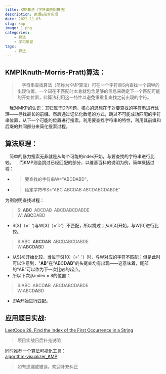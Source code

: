 ```yaml
---
title: KMP算法（字符串匹配算法）
description: 原理&简单实现
date: 2022-11-03
slug: kmp
image: 1.png
categories:
    - 算法
    - 学习笔记
tags:
    - 算法
---
```

## KMP(Knuth-Morris-Pratt)算法：  
> &emsp;字符串查找算法（简称为KMP算法）可在一个字符串S内查找一个词W的出现位置。一个词在不匹配时本身就包含足够的信息来确定下一个匹配可能的开始位置，此算法利用这一特性以避免重重复查找之前出现的字符。  

&emsp;我对MKP的认识：其归属于DP问题，核心的思想在于对要查找的字符串进行处理——寻找最长的前缀。然后通过记忆化数组的方式，跳过不可能成功匹配的字符串位置，从下一个可能的位置进行搜索。利用要查找字符串的特性，利用其前缀和后缀的共同部分来简化搜索过程。

## 算法原理：
&emsp;简单的暴力搜索无非就是从每个可能的index开始，与要查找的字符串进行比较。
&emsp;而KMP则会跳过已经匹配的部分，以维基百科的说明为例，简单概括过程：
* >要查找的字符串W="ABCDABD"，
* >给定字符串S="ABC ABCDAB ABCDABCDABDE"  
  
为例说明查找过程：
> S: **ABC**&ensp;ABCDAB&ensp;ABCDABCDABDE  
> W: **ABC**DABD  

* S[3]（='&ensp;')与W[3]（='D'）不匹配，所以跳过；从S[4]开始，与W[0]进行比较。
> S:ABC&ensp;**ABCDAB**&ensp;ABCDABCDABDE  
> W:**ABCDAB**D
* 从S[4]开始比较，当位于S[10]（='&ensp;'）时，与W对应的字符不匹配；但是此时可以注意到，"**AB**"在“ABCD**AB**"的头尾处均有出现——这意味着，尾部的“AB”可以作为下一次比较的起点。  
* 所以下次从index = 8的位置：
> S:ABC&ensp;ABCD**A**B&ensp;ABCDABCDABDE  
> W:ABCD**A**BD  

* 即**A**开始进行匹配。


## 应用题目实战:

[LeetCode 28. Find the Index of the First Occurrence in a String](https://leetcode.com/problems/find-the-index-of-the-first-occurrence-in-a-string/ "LeetCode 28. Find the Index of the First Occurrence in a String")
> 项目实战日后补充说明  

同时推荐一个算法可视化工具：  
[algorithm-visualizer_KMP](https://algorithm-visualizer.org/dynamic-programming/knuth-morris-pratts-string-search "algorithm-visualizer_KMP")



> 如有遗漏或错误，欢迎补充纠正